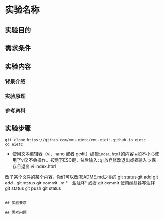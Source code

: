 # 实验名称

## 实验目的

## 需求条件

## 实验内容

### 背景介绍
### 实验原理
### 参考资料
## 实验步骤
```
git clone https://github.com/xmu-eietc/xmu-eietc.github.io eietc
cd eietc
```
* 使用文本编辑器（vi、nano 或者 gedit）编辑`index.html`的内容
#如不小心使用了vi又不会操作。按两下ESC键，然后输入`:q!`放弃修改退出或者输入```:x```保存且退出
vi index.html

改了某个文件的某个内容，你们可以改README.md之类的
git status
git add
git add .
git status
git commit -m "一些注释"  或者 git commit 使用编辑器写注释
git status
git push
git status

```

## 实验要求

## 思考问题

